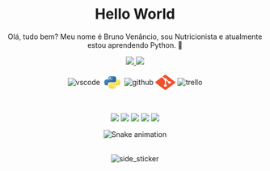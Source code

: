 <h1 align="center">
Hello World
</h1>

 <p align="center">
    Olá, tudo bem? Meu nome é Bruno Venâncio, sou Nutricionista e atualmente estou aprendendo Python. 👾
  </p>

<div align="center">
  <a href="https://github.com/brunovnc">
    <img height="150em" src="https://github-readme-stats.vercel.app/api?username=brunovnc&count_private=true&include_all_commits=true&show_icons=true&theme=gotham&hide_border=false&show_owner=true"/>
    <img height="150em" src="https://github-readme-stats.vercel.app/api/top-langs/?username=brunovnc&theme=gotham&hide_border=false&&layout=compact"/>
  </a>
</div>

<div align="center" valign="top"><br>
  <img align="center" alt="vscode" height="30" width="40" src="https://cdn.jsdelivr.net/gh/devicons/devicon@latest/icons/vscode/vscode-original.svg">
  <img align="center" alt="python" height="30" width="40" src="https://raw.githubusercontent.com/devicons/devicon/master/icons/python/python-original.svg">
  <img align="center" alt="github" height="30" width="30" src="https://cdn.discordapp.com/attachments/943679534375530498/1206687661939757146/25231.png?ex=65dcea75&is=65ca7575&hm=0f85f9fe17805f9ec1b1eb4d9a6d53300da9c6cefceaf32a6e1a68a9b86c25ef&">
  <img align="center" alt="git" height="30" width="40" src="https://raw.githubusercontent.com/devicons/devicon/master/icons/git/git-original.svg">
  <img align="center" alt="trello" height="30" width="30" src="https://cdn.jsdelivr.net/gh/devicons/devicon@latest/icons/trello/trello-original.svg">
</div><br>

  ##

<div align="center">
<a href="https://www.instagram.com/brunovnc_/)" target="_blank"><img src="https://img.shields.io/badge/-Instagram-%23E4405F?style=for-the-badge&logo=instagram&logoColor=white" target="_blank"></a>
<a href="https://twitter.com/brunovnutri" target="_blank"><img src="https://img.shields.io/badge/Twitter-1DA1F2?style=for-the-badge&logo=twitter&logoColor=white" target="_blank"></a>
<a href="https://steamcommunity.com/id/StormZl/" target="_blank"><img src="https://img.shields.io/badge/Steam-000000?style=for-the-badge&logo=steam&logoColor=white" target="_blank"></a>
<a href="https://www.twitch.tv/stormzir" target="_blank"><img src="https://img.shields.io/badge/Twitch-9146FF?style=for-the-badge&logo=twitch&logoColor=white" target="_blank"></a>
<a href="https://www.linkedin.com/in/brunovnutri/)" target="_blank"><img src="https://img.shields.io/badge/LinkedIn-0077B5?style=for-the-badge&logo=linkedin&logoColor=white" target="_blank"></a>

<div align="center">

  ![Snake animation](https://github.com/danielbped/danielbped/blob/output/github-contribution-grid-snake.svg)
  
</div>

 ##
 
 <img align="center" width=260px height=260px alt="side_sticker" src="https://media.giphy.com/media/TEnXkcsHrP4YedChhA/giphy.gif" />

